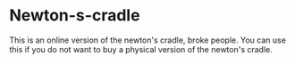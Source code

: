 # Newton-s-cradle
This is an online version of the newton's cradle, broke people. You can use this if you do not want to buy a physical version of the newton's cradle.
